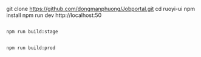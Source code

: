 
git clone https://github.com/dongmanphuong/Jobportal.git
cd ruoyi-ui
npm install
npm run dev
http://localhost:50



```bash

npm run build:stage


npm run build:prod
```